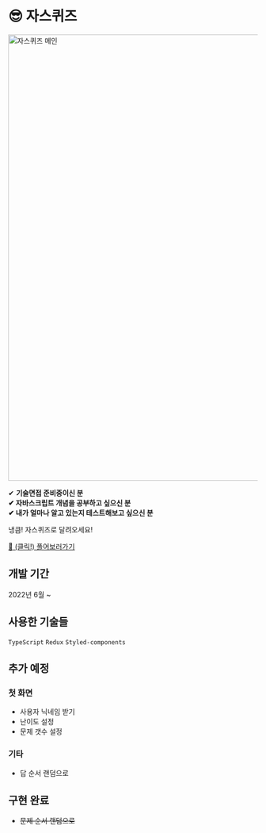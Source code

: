 # 😎 자스퀴즈

<img width="900" alt="자스퀴즈 메인" src="https://user-images.githubusercontent.com/50111853/172633204-9c18dd62-7dd0-4cc0-8fdb-eff914ffda50.png">

✔ **기술면접 준비중이신 분  
✔ 자바스크립트 개념을 공부하고 싶으신 분  
✔ 내가 얼마나 알고 있는지 테스트해보고 싶으신 분**

냉큼! 자스퀴즈로 달려오세요!

[🔗 (클릭!) 풀어보러가기](https://pullingoff.github.io/js-quiz)

## 개발 기간
2022년 6월 ~

## 사용한 기술들
 
`TypeScript` `Redux` `Styled-components`

## 추가 예정

### 첫 화면
- 사용자 닉네임 받기 
- 난이도 설정
- 문제 갯수 설정

### 기타
- 답 순서 랜덤으로 

## 구현 완료
- ~~문제 순서 랜덤으로~~
